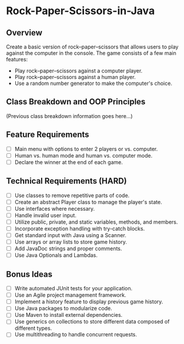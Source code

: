 # Rock-Paper-Scissors-in-Java

## Overview
Create a basic version of rock–paper–scissors that allows users to play against the computer in the console. The game consists of a few main features:

- Play rock–paper–scissors against a computer player.
- Play rock–paper–scissors against a human player.
- Use a random number generator to make the computer's choice.

## Class Breakdown and OOP Principles
(Previous class breakdown information goes here...)

## Feature Requirements
- [ ] Main menu with options to enter 2 players or vs. computer.
- [ ] Human vs. human mode and human vs. computer mode.
- [ ] Declare the winner at the end of each game.

## Technical Requirements (HARD)
- [ ] Use classes to remove repetitive parts of code.
- [ ] Create an abstract Player class to manage the player's state.
- [ ] Use interfaces where necessary.
- [ ] Handle invalid user input.
- [ ] Utilize public, private, and static variables, methods, and members.
- [ ] Incorporate exception handling with try-catch blocks.
- [ ] Get standard input with Java using a Scanner.
- [ ] Use arrays or array lists to store game history.
- [ ] Add JavaDoc strings and proper comments.
- [ ] Use Java Optionals and Lambdas.

## Bonus Ideas
- [ ] Write automated JUnit tests for your application.
- [ ] Use an Agile project management framework.
- [ ] Implement a history feature to display previous game history.
- [ ] Use Java packages to modularize code.
- [ ] Use Maven to install external dependencies.
- [ ] Use generics on collections to store different data composed of different types.
- [ ] Use multithreading to handle concurrent requests.